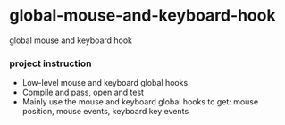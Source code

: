 # global-mouse-and-keyboard-hook
global mouse and keyboard hook
### project instruction
* Low-level mouse and keyboard global hooks
* Compile and pass, open and test
* Mainly use the mouse and keyboard global hooks to get: mouse position, mouse events, keyboard key events
